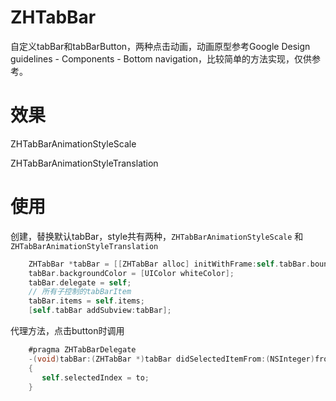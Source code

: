 # ZHTabBar
自定义tabBar和tabBarButton，两种点击动画，动画原型参考Google Design guidelines - Components - Bottom navigation，比较简单的方法实现，仅供参考。

# 效果
ZHTabBarAnimationStyleScale

ZHTabBarAnimationStyleTranslation

# 使用
创建，替换默认tabBar，style共有两种，`ZHTabBarAnimationStyleScale` 和 `ZHTabBarAnimationStyleTranslation`
``` objective-c
    ZHTabBar *tabBar = [[ZHTabBar alloc] initWithFrame:self.tabBar.bounds style:ZHTabBarAnimationStyleScale];
    tabBar.backgroundColor = [UIColor whiteColor];
    tabBar.delegate = self;
    // 所有子控制的tabBarItem
    tabBar.items = self.items; 
    [self.tabBar addSubview:tabBar];
```
代理方法，点击button时调用
``` objective-c
    #pragma ZHTabBarDelegate
    -(void)tabBar:(ZHTabBar *)tabBar didSelectedItemFrom:(NSInteger)from to:(NSInteger)to
    {
       self.selectedIndex = to;
    }
```
